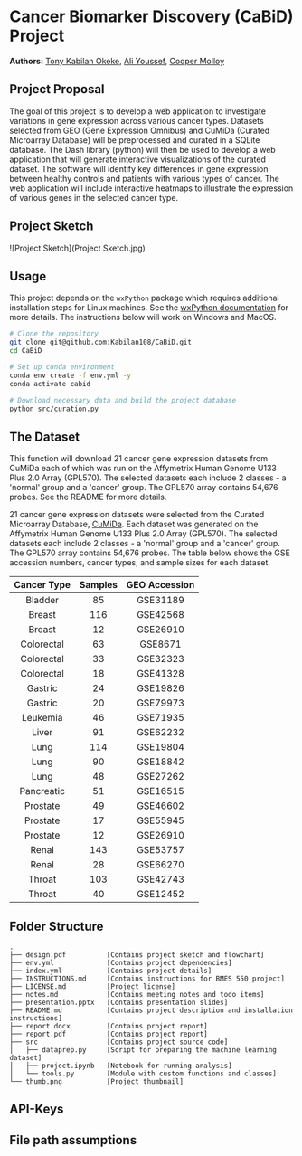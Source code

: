 # Cancer Biomarker Discovery (CaBiD) Project

**Authors:** [Tony Kabilan Okeke](mailto:tonykabilanokeke@gmail.com),
             [Ali Youssef](mailto:amy57@drexel.edu),
             [Cooper Molloy](mailto:cdm348@drexel.edu)

## Project Proposal

The goal of this project is to develop a web application to investigate
variations in gene expression across various cancer types. Datasets selected
from GEO (Gene Expression Omnibus) and CuMiDa (Curated Microarray Database)
will be preprocessed and curated in a SQLite database. The Dash library (python)
will then be used to develop a web application that will generate interactive
visualizations of the curated dataset. The software will identify key
differences in gene expression between healthy controls and patients with
various types of cancer. The web application will include interactive heatmaps
to illustrate the expression of various genes in the selected cancer type.

## Project Sketch

![Project Sketch](Project Sketch.jpg)

## Usage

This project depends on the `wxPython` package which requires additional
installation steps for Linux machines. See the
[wxPython documentation](https://wxpython.org/pages/downloads/) for more details.
The instructions below will work on Windows and MacOS.

```bash
# Clone the repository
git clone git@github.com:Kabilan108/CaBiD.git
cd CaBiD

# Set up conda environment
conda env create -f env.yml -y
conda activate cabid

# Download necessary data and build the project database
python src/curation.py
```

## The Dataset

This function will download 21 cancer gene expression datasets from CuMiDa
    each of which was run on the Affymetrix Human Genome U133 Plus 2.0 Array
    (GPL570). The selected datasets each include 2 classes - a 'normal' group
    and a 'cancer' group. The GPL570 array contains 54,676 probes. See the
    README for more details.

21 cancer gene expression datasets were selected from the Curated Microarray
Database, [CuMiDa](https://sbcb.inf.ufrgs.br/cumida). Each dataset was
generated on the Affymetrix Human Genome U133 Plus 2.0 Array (GPL570). The
selected datasets each include 2 classes - a 'normal' group and a 'cancer'
group. The GPL570 array contains 54,676 probes. The table below shows the GSE
accession numbers, cancer types, and sample sizes for each dataset.

| Cancer Type |   Samples | GEO Accession |
|:-----------:|:---------:|:-------------:|
| Bladder     |        85 | GSE31189      |
| Breast      |       116 | GSE42568      |
| Breast      |        12 | GSE26910      |
| Colorectal  |        63 | GSE8671       |
| Colorectal  |        33 | GSE32323      |
| Colorectal  |        18 | GSE41328      |
| Gastric     |        24 | GSE19826      |
| Gastric     |        20 | GSE79973      |
| Leukemia    |        46 | GSE71935      |
| Liver       |        91 | GSE62232      |
| Lung        |       114 | GSE19804      |
| Lung        |        90 | GSE18842      |
| Lung        |        48 | GSE27262      |
| Pancreatic  |        51 | GSE16515      |
| Prostate    |        49 | GSE46602      |
| Prostate    |        17 | GSE55945      |
| Prostate    |        12 | GSE26910      |
| Renal       |       143 | GSE53757      |
| Renal       |        28 | GSE66270      |
| Throat      |       103 | GSE42743      |
| Throat      |        40 | GSE12452      |

## Folder Structure

```
.
├── design.pdf          [Contains project sketch and flowchart]
├── env.yml             [Contains project dependencies]
├── index.yml           [Contains project details]
├── INSTRUCTIONS.md     [Contains instructions for BMES 550 project]
├── LICENSE.md          [Project license]
├── notes.md            [Contains meeting notes and todo items]
├── presentation.pptx   [Contains presentation slides]
├── README.md           [Contains project description and installation instructions]
├── report.docx         [Contains project report]
├── report.pdf          [Contains project report]
├── src                 [Contains project source code]
│   ├── dataprep.py     [Script for preparing the machine learning dataset]
│   ├── project.ipynb   [Notebook for running analysis]
│   └── tools.py        [Module with custom functions and classes]
└── thumb.png           [Project thumbnail]
```

## API-Keys

## File path assumptions
